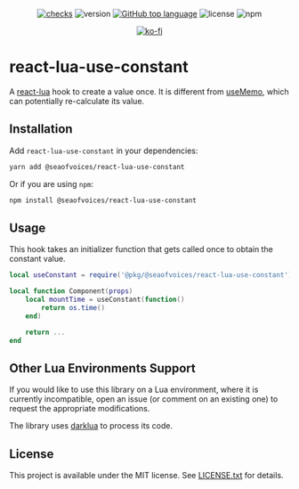<div align="center">

[![checks](https://github.com/seaofvoices/react-lua-hooks/actions/workflows/test.yml/badge.svg)](https://github.com/seaofvoices/react-lua-hooks/actions/workflows/test.yml)
![version](https://img.shields.io/npm/v/@seaofvoices/react-lua-use-constant?label=version)
[![GitHub top language](https://img.shields.io/github/languages/top/seaofvoices/react-lua-hooks)](https://github.com/luau-lang/luau)
![license](https://img.shields.io/npm/l/@seaofvoices/react-lua-use-constant)
![npm](https://img.shields.io/npm/dt/@seaofvoices/react-lua-use-constant)

[![ko-fi](https://ko-fi.com/img/githubbutton_sm.svg)](https://ko-fi.com/seaofvoices)

</div>

# react-lua-use-constant

A [react-lua](https://github.com/jsdotlua/react-lua) hook to create a value once. It is different from [useMemo](https://react.dev/reference/react/useMemo), which can potentially re-calculate its value.

## Installation

Add `react-lua-use-constant` in your dependencies:

```bash
yarn add @seaofvoices/react-lua-use-constant
```

Or if you are using `npm`:

```bash
npm install @seaofvoices/react-lua-use-constant
```

## Usage

This hook takes an initializer function that gets called once to obtain the constant value.

```lua
local useConstant = require('@pkg/@seaofvoices/react-lua-use-constant')

local function Component(props)
    local mountTime = useConstant(function()
        return os.time()
    end)

    return ...
end
```

## Other Lua Environments Support

If you would like to use this library on a Lua environment, where it is currently incompatible, open an issue (or comment on an existing one) to request the appropriate modifications.

The library uses [darklua](https://github.com/seaofvoices/darklua) to process its code.

## License

This project is available under the MIT license. See [LICENSE.txt](../../LICENSE.txt) for details.
